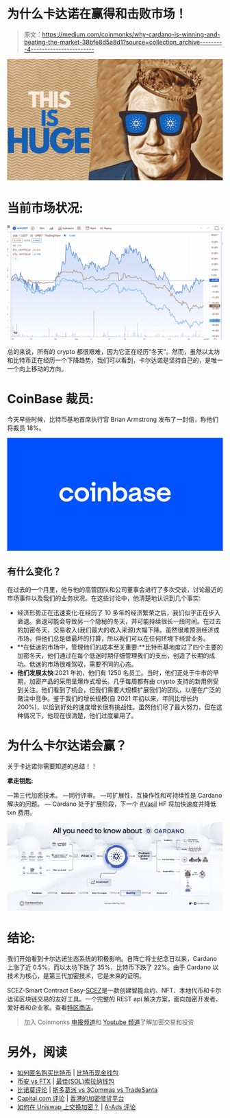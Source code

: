 # 为什么卡达诺在赢得和击败市场！

> 原文：<https://medium.com/coinmonks/why-cardano-is-winning-and-beating-the-market-38bfe8d5a8d1?source=collection_archive---------4----------------------->

![](img/f0fb21133d89b5e0a492a13cc0bb0d72.png)

# 当前市场状况:

![](img/03b394334eb7c754a37e5863e4157aca.png)

总的来说，所有的 crypto 都很艰难，因为它正在经历“冬天”。然而，虽然以太坊和比特币正在经历一个下降趋势，我们可以看到，卡尔达诺是坚持自己的，是唯一一个向上移动的方向。

# CoinBase 裁员:

今天早些时候，比特币基地首席执行官 Brian Armstrong 发布了一封信，称他们将裁员 18%。

![](img/c168394493ad0f144e956947425f7fa5.png)

## 有什么变化？

在过去的一个月里，他与他的高管团队和公司董事会进行了多次交谈，讨论最近的市场事件以及我们的业务状况。在这些讨论中，他清楚地认识到几个事实:

*   经济形势正在迅速变化:在经历了 10 多年的经济繁荣之后，我们似乎正在步入衰退。衰退可能会导致另一个隐秘的冬天，并可能持续很长一段时间。在过去的加密冬天，交易收入(我们最大的收入来源)大幅下降。虽然很难预测经济或市场，但他们总是做最坏的打算，所以我们可以在任何环境下经营业务。
*   **在低迷的市场中，管理他们的成本至关重要:**比特币基地度过了四个主要的加密冬天，他们通过在每个低迷时期仔细管理我们的支出，创造了长期的成功。低迷的市场很难驾驭，需要不同的心态。
*   **他们发展太快**:2021 年初，他们有 1250 名员工。当时，他们正处于牛市的早期，加密产品的采用呈爆炸式增长。几乎每周都有由 crypto 支持的新用例受到关注。他们看到了机会，但我们需要大规模扩展我们的团队，以便在广泛的赌注中竞争。鉴于我们的增长规模(自 2021 年初以来，年同比增长约 200%)，以恰到好处的速度增长很有挑战性。虽然他们尽了最大努力，但在这种情况下，他现在很清楚，他们过度雇用了。

# 为什么卡尔达诺会赢？

关于卡达诺你需要知道的总结！！

**拿走钥匙:**

—第三代加密技术。
—同行评审。
—可扩展性、互操作性和可持续性是 Cardano 解决的问题。
— Cardano 处于扩展阶段，下一个 [#Vasil](https://twitter.com/hashtag/Vasil?src=hashtag_click) HF 将加快速度并降低 txn 费用。

![](img/4b4e18b8a3b3a2dc37093d9b7ff98515.png)

# 结论:

我们开始看到卡尔达诺生态系统的积极影响。自阵亡将士纪念日以来，Cardano 上涨了近 0.5%，而以太坊下跌了 35%，比特币下跌了 22%。由于 Cardano 以技术为核心，是第三代加密技术，它是未来的证明。

SCEZ-Smart Contract Easy-[SCEZ](https://smartcontractsez.com)是一款创建智能合约、NFT、本地代币和卡尔达诺区块链交易的友好工具。一个完整的 REST api 解决方案，面向加密开发者、爱好者和企业家。查看[特区商店](https://www.jpg.store/SmartContractsEZ?tab=assets)。

> 加入 Coinmonks [电报频道](https://t.me/coincodecap)和 [Youtube 频道](https://www.youtube.com/c/coinmonks/videos)了解加密交易和投资

# 另外，阅读

*   [如何匿名购买比特币](https://coincodecap.com/buy-bitcoin-anonymously) | [比特币现金钱包](https://coincodecap.com/bitcoin-cash-wallets)
*   [币安 vs FTX](https://coincodecap.com/binance-vs-ftx) | [最佳(SOL)索拉纳钱包](https://coincodecap.com/solana-wallets)
*   [比诺莫评论](https://coincodecap.com/binomo-review) | [斯多葛派 vs 3Commas vs TradeSanta](https://coincodecap.com/stoic-vs-3commas-vs-tradesanta)
*   [Capital.com 评论](https://coincodecap.com/capital-com-review) | [香港的加密借贷平台](https://coincodecap.com/crypto-lending-hong-kong)
*   [如何在 Uniswap 上交换加密？](https://coincodecap.com/swap-crypto-on-uniswap) | [A-Ads 评论](https://coincodecap.com/a-ads-review)